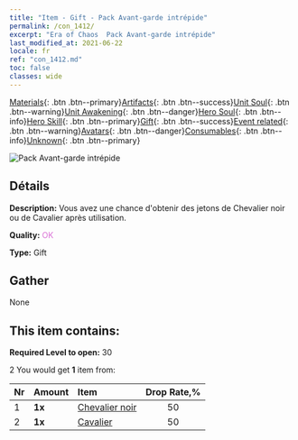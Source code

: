 ```yaml
---
title: "Item - Gift - Pack Avant-garde intrépide"
permalink: /con_1412/
excerpt: "Era of Chaos  Pack Avant-garde intrépide"
last_modified_at: 2021-06-22
locale: fr
ref: "con_1412.md"
toc: false
classes: wide
---
```

 [Materials](/ItemsFR/){: .btn .btn--primary}[Artifacts](/ItemsFR/Artifacts/){: .btn .btn--success}[Unit Soul](/ItemsFR/UnitSoul/){: .btn .btn--warning}[Unit Awakening](/ItemsFR/UnitAwakening/){: .btn .btn--danger}[Hero Soul](/ItemsFR/HeroSoul/){: .btn .btn--info}[Hero Skill](/ItemsFR/HeroSkill/){: .btn .btn--primary}[Gift](/ItemsFR/Gift/){: .btn .btn--success}[Event related](/ItemsFR/Events/){: .btn .btn--warning}[Avatars](/ItemsFR/Avatars/){: .btn .btn--danger}[Consumables](/ItemsFR/Consumables/){: .btn .btn--info}[Unknown](/ItemsFR/Unknown/){: .btn .btn--primary}

 ![Pack Avant-garde intrépide](/images/t/i_907026.png)

## Détails
 **Description:** Vous avez une chance d'obtenir des jetons de Chevalier noir ou de Cavalier après utilisation.

 **Quality:** <span style="color: #DA70D6">OK</span>

 **Type:** Gift

## Gather

  None

## This item contains:

 **Required Level to open:** 30

 2 You would get **1** item  from:

  | Nr | Amount |     Item    | Drop Rate,% |
  |:---|:-------|:------------|:---------:|
  | 1 |  **1x** | [Chevalier noir](/ItemsFR/unt_213/) | 50 | 
  | 2 |  **1x** | [Cavalier ](/ItemsFR/unt_195/) | 50 | 
